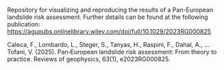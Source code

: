 Repository for visualizing and reproducing the results of a Pan-European landslide risk assessment. 
Further details can be found at the following publication:
https://agupubs.onlinelibrary.wiley.com/doi/full/10.1029/2023RG000825 

Caleca, F., Lombardo, L., Steger, S., Tanyas, H., Raspini, F., Dahal, A., ...  Tofani, V. (2025). Pan‐European landslide risk assessment: From theory to practice. Reviews of geophysics, 63(1), e2023RG000825.
